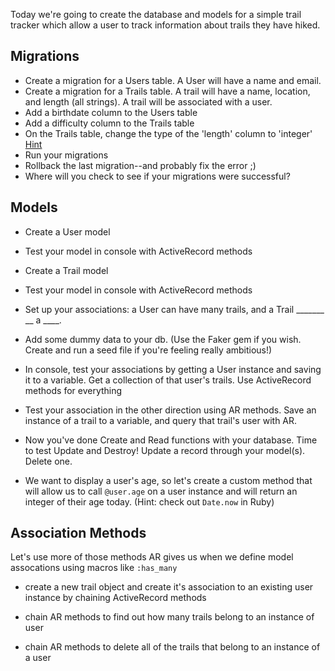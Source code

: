 Today we're going to create the database and models for a simple trail tracker which allow a user to track information about trails they have hiked.

## Migrations
- Create a migration for a Users table.  A User will have a name and email.
- Create a migration for a Trails table. A trail will have a name, location, and length (all strings). A trail will be associated with a user.
- Add a birthdate column to the Users table
- Add a difficulty column to the Trails table
- On the Trails table, change the type of the 'length' column to 'integer' [Hint](https://dev.to/neshaz/multiple-ways-to-change-database-column-in-rails-34m0)
- Run your migrations
- Rollback the last migration--and probably fix the error ;)
- Where will you check to see if your migrations were successful?

## Models
- Create a User model
- Test your model in console with ActiveRecord methods
- Create a Trail model
- Test your model in console with ActiveRecord methods
- Set up your associations: a User can have many trails, and a Trail _______ __ a ____.
- Add some dummy data to your db.  (Use the Faker gem if you wish.  Create and run a seed file if you're feeling really ambitious!)

- In console, test your associations by getting a User instance and saving it to a variable.  Get a collection of that user's trails.  Use ActiveRecord methods for everything
- Test your association in the other direction using AR methods.  Save an instance of a trail to a variable, and query that trail's user with AR.

- Now you've done Create and Read functions with your database. Time to test Update and Destroy!  Update a record through your model(s).  Delete one.

- We want to display a user's age, so let's create a custom method that will allow us to call `@user.age` on a user instance and will return an integer of their age today.  (Hint: check out `Date.now` in Ruby)

## Association Methods

Let's use more of those methods AR gives us when we define model assocations using macros like `:has_many`

- create a new trail object and create it's association to an existing user instance by chaining ActiveRecord methods

- chain AR methods to find out how many trails belong to an instance of user
- chain AR methods to delete all of the trails that belong to an instance of a user
